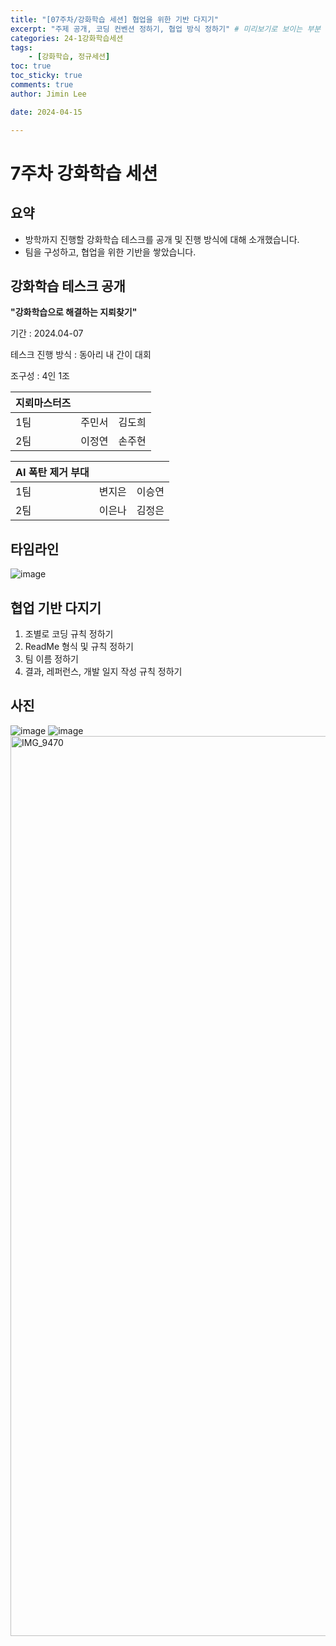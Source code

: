 ```yaml
---
title: "[07주차/강화학습 세션] 협업을 위한 기반 다지기"
excerpt: "주제 공개, 코딩 컨벤션 정하기, 협업 방식 정하기" # 미리보기로 보이는 부분
categories: 24-1강화학습세션
tags: 
    - [강화학습, 정규세션]
toc: true
toc_sticky: true
comments: true
author: Jimin Lee

date: 2024-04-15

---
```


# 7주차 강화학습 세션

## 요약
- 방학까지 진행할 강화학습 테스크를 공개 및 진행 방식에 대해 소개했습니다. 
- 팀을 구성하고, 협업을 위한 기반을 쌓았습니다. 

## 강화학습 테스크 공개 
 **"강화학습으로 해결하는 지뢰찾기"**
 
 기간 : 2024.04-07
 
 테스크 진행 방식 : 동아리 내 간이 대회 
 
 조구성 : 4인 1조

 
 | 지뢰마스터즈 |  |  |
| --- | --- | --- |
| 1팀 | 주민서 | 김도희 |
| 2팀 | 이정연 | 손주현 |

| AI 폭탄 제거 부대 |  |  |
| --- | --- | --- |
| 1팀  | 변지은 | 이승연 |
| 2팀 | 이은나 | 김정은 |

## 타임라인
![image](https://github.com/KanghwaSisters/kanghwasisters.github.io/assets/126959470/82bdc858-9fc2-4f5a-b674-df73d6e5c6ca)


## 협업 기반 다지기
1. 조별로 코딩 규칙 정하기 
2. ReadMe 형식 및 규칙 정하기 
3. 팀 이름 정하기 
4. 결과, 레퍼런스, 개발 일지 작성 규칙 정하기

## 사진
![image](https://github.com/KanghwaSisters/kanghwasisters.github.io/assets/126959470/e1e10e41-d769-4ec8-8aa2-7ad48a87169b)
![image](https://github.com/KanghwaSisters/kanghwasisters.github.io/assets/126959470/09d4f44b-453b-4aa3-8ec8-05bc5b182e07)
<img width="1440" alt="IMG_9470" src="https://github.com/KanghwaSisters/kanghwasisters.github.io/assets/126959470/ce1314bb-d9f2-412d-b2ed-be7124b2aa3b">




